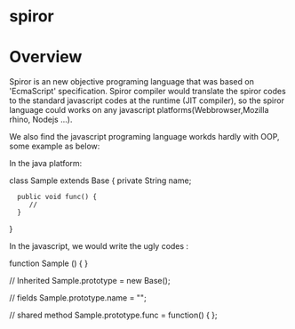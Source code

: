 spiror
======

Overview 
======

   Spiror is an new objective programing language that was based on 'EcmaScript' specification. Spiror compiler would 
translate the spiror codes to the standard javascript codes at the runtime (JIT compiler), so the spiror language could
works on any javascript platforms(Webbrowser,Mozilla rhino, Nodejs ...).

   We also find the javascript programing language workds hardly with OOP,  some example as below:
   
   In the java platform:
   
   class Sample extends Base {
      private String name;
      
      public void func() {
         //
      }
   }
   
   
   In the javascript, we would write the ugly codes :
   
   function Sample () {
   }
   
   // Inherited
   Sample.prototype = new Base();
   
   // fields
   Sample.prototype.name = "";
   
   // shared method
   Sample.prototype.func = function() {
   };
    
  
  
